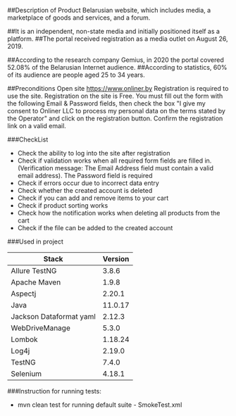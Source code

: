 
##Description of Product 
Belarusian website, which includes media, a marketplace of goods and services, and a forum.

##It is an independent, non-state media and initially positioned itself as a platform.
##The portal received registration as a media outlet on August 26, 2019.

##According to the research company Gemius, in 2020 the portal covered 52.08% of the Belarusian Internet audience.
##According to statistics, 60% of its audience are people aged 25 to 34 years.


##Preconditions
Open site https://www.onliner.by
Registration is required to use the site. Registration on the site is Free. 
You must fill out the form with the following Email & Password fields,
then check the box "I give my consent to Onliner LLC to process my personal data on the terms stated by the Operator"
and click on the registration button. Confirm the registration link on a valid email.

###CheckList
- Сheck the ability to log into the site after registration
- Сheck if validation works when all required form fields are filled in. (Verification message: The Email Address field must contain a valid email address). The Password field is required
- Check if errors occur due to incorrect data entry
- Check whether the created account is deleted
- Check if you can add and remove items to your cart
- Check if product sorting works
- Check how the notification works when deleting all products from the cart
- Check if the file can be added to the created account


###Used in project

| Stack                   | Version     |
|-------------------------|-------------|
| Allure TestNG           | 3.8.6       |
| Apache Maven            | 1.9.8       |
| Aspectj                 | 2.20.1      |
| Java                    | 11.0.17     |
| Jackson Dataformat yaml | 2.12.3      |
| WebDriveManage          | 5.3.0       |
| Lombok                  | 1.18.24     |
| Log4j                   | 2.19.0      |
| TestNG                  | 7.4.0       |
| Selenium                | 4.18.1      |

###Instruction for running tests:
- mvn clean test for running default suite - SmokeTest.xml

